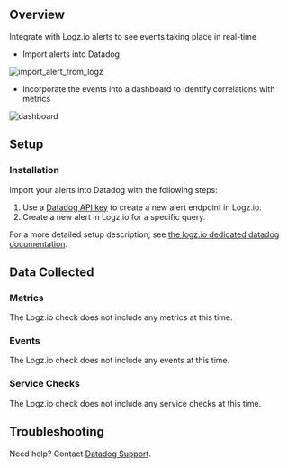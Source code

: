 ## Overview

Integrate with Logz.io alerts to see events taking place in real-time

*   Import alerts into Datadog

![import_alert_from_logz][1]

*   Incorporate the events into a dashboard to identify correlations with metrics

![dashboard][2]

## Setup

### Installation

Import your alerts into Datadog with the following steps:

1.  Use a [Datadog API key][3] to create a new alert endpoint in Logz.io.
2.  Create a new alert in Logz.io for a specific query.

For a more detailed setup description, see [the logz.io dedicated datadog documentation][4].

## Data Collected
### Metrics
The Logz.io check does not include any metrics at this time.

### Events
The Logz.io check does not include any events at this time.

### Service Checks
The Logz.io check does not include any service checks at this time.

## Troubleshooting
Need help? Contact [Datadog Support][5].

[1]: https://raw.githubusercontent.com/DataDog/integrations-extras/master/logzio/images/import_alert_from_logz.jpg
[2]: https://raw.githubusercontent.com/DataDog/integrations-extras/master/logzio/images/dashboard.png
[3]: https://app.datadoghq.com/account/settings#api
[4]: http://logz.io/blog/log-correlation-datadog/
[5]: http://docs.datadoghq.com/help/
